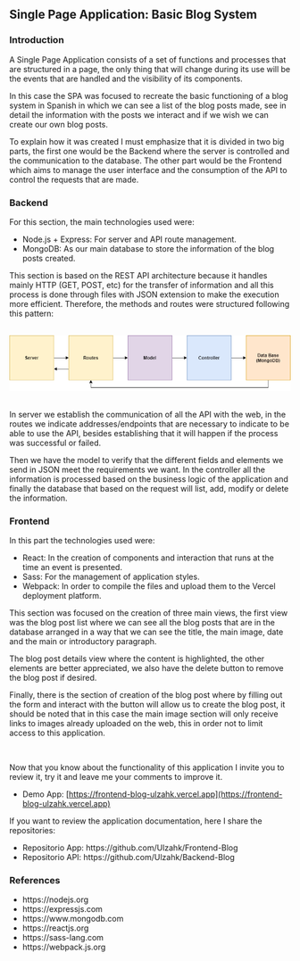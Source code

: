 <h2>Single Page Application: Basic Blog System</h2>
<h3>Introduction</h3>
<p>
  A Single Page Application consists of a set of functions and processes that are structured in a page, the only thing that will change during its use will be the events that are handled and the visibility of its components.
</p>
<p>
  In this case the SPA was focused to recreate the basic functioning of a blog system in Spanish in which we can see a list of the blog posts made, see in detail the information with the posts we interact and if we wish we can create our own blog posts.
</p>
<p>
  To explain how it was created I must emphasize that it is divided in two big parts, the first one would be the Backend where the server is controlled and the communication to the database. The other part would be the Frontend which aims to manage the user interface and the consumption of the API to control the requests that are made.
</p>

<h3>Backend</h3>
<p>
  For this section, the main technologies used were:
</p>

<ul>
  <li>Node.js + Express: For server and API route management.</li>
  <li>MongoDB: As our main database to store the information of the blog posts created.</li>
</ul>

<p>
  This section is based on the REST API architecture because it handles mainly HTTP (GET, POST, etc) for the transfer of information and all this process is done through files with JSON extension to make the execution more efficient. Therefore, the methods and routes were structured following this pattern:
</p>
</br>
<div align="center">
    <img alt="API Structure Image" src="./src/assets/static/API Structure.png">
</div>
</br>
<p>
  In server we establish the communication of all the API with the web, in the routes we indicate addresses/endpoints that are necessary to indicate to be able to use the API, besides establishing that it will happen if the process was successful or failed.
</p>
<p>
  Then we have the model to verify that the different fields and elements we send in JSON meet the requirements we want. In the controller all the information is processed based on the business logic of the application and finally the database that based on the request will list, add, modify or delete the information.
</p>

<h3>Frontend</h3>
<p>
  In this part the technologies used were:
</p>
<ul>
  <li>React: In the creation of components and interaction that runs at the time an event is presented.</li>
  <li>Sass: For the management of application styles.</li>
  <li>Webpack: In order to compile the files and upload them to the Vercel deployment platform.</li>
</ul>

<p>
  This section was focused on the creation of three main views, the first view was the blog post list where we can see all the blog posts that are in the database arranged in a way that we can see the title, the main image, date and the main or introductory paragraph.
</p>
<p>
  The blog post details view where the content is highlighted, the other elements are better appreciated, we also have the delete button to remove the blog post if desired.
</p>
<p>
  Finally, there is the section of creation of the blog post where by filling out the form and interact with the button will allow us to create the blog post, it should be noted that in this case the main image section will only receive links to images already uploaded on the web, this in order not to limit access to this application.
</p>
</br>
<p>
  Now that you know about the functionality of this application I invite you to review it, try it and leave me your comments to improve it.
</p>

- Demo App: [https://frontend-blog-ulzahk.vercel.app](https://frontend-blog-ulzahk.vercel.app)

If you want to review the application documentation, here I share the repositories:

<ul>
  <li>Repositorio App: <a target='_blank'>https://github.com/Ulzahk/Frontend-Blog</a></li>
  <li>Repositorio API: <a target='_blank'>https://github.com/Ulzahk/Backend-Blog</a></li>
</ul>

<h3>References</h3>
<ul>
  <li><a target='_blank'>https://nodejs.org</a></li>
  <li><a target='_blank'>https://expressjs.com</a></li>
  <li><a target='_blank'>https://www.mongodb.com</a></li>
  <li><a target='_blank'>https://reactjs.org</a></li>
  <li><a target='_blank'>https://sass-lang.com</a></li>
  <li><a target='_blank'>https://webpack.js.org</a></li>
</ul>

